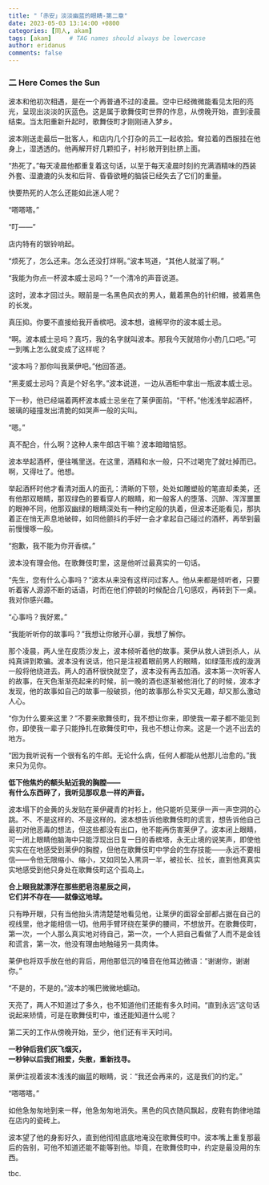```yaml
---
title: "「赤安」淡淡幽蓝的眼睛-第二章"
date: 2023-05-03 13:14:00 +0800
categories: [同人, akam]
tags: [akam]     # TAG names should always be lowercase
author: eridanus
comments: false
---
```


### 二 Here Comes the Sun

波本和他初次相遇，是在一个再普通不过的凌晨。空中已经微微能看见太阳的亮光，呈现出淡淡的灰蓝色。这是属于歌舞伎町世界的作息，从傍晚开始，直到凌晨结束。当太阳重新升起时，歌舞伎町才刚刚进入梦乡。

波本刚送走最后一批客人，和店内几个打杂的员工一起收拾。耷拉着的西服挂在他身上，湿透透的。他再解开好几颗扣子，衬衫敞开到肚脐上面。

“热死了。”每天凌晨他都重复着这句话，以至于每天凌晨时刻的充满酒精味的西装外套、湿漉漉的头发和后背、昏昏欲睡的脑袋已经失去了它们的重量。

快要热死的人怎么还能如此迷人呢？

“嗒嗒嗒。”

“叮——”

店内特有的银铃响起。

“烦死了，怎么还来。怎么还没打烊啊。”波本骂道，“其他人就溜了啊。”

“我能为你点一杯波本威士忌吗？”一个清冷的声音说道。

这时，波本才回过头。眼前是一名黑色风衣的男人，戴着黑色的针织帽，披着黑色的长发。

真压抑。你要不直接给我开香槟吧。波本想，谁稀罕你的波本威士忌。

“啊。波本威士忌吗？真巧，我的名字就叫波本。那我今天就陪你小酌几口吧。”可一到嘴上怎么就变成了这样呢？

“波本吗？那你叫我莱伊吧。”他回答道。

“黑麦威士忌吗？真是个好名字。”波本说道，一边从酒柜中拿出一瓶波本威士忌。

下一秒，他已经端着两杯波本威士忌坐在了莱伊面前。“干杯。”他浅浅举起酒杯，玻璃的碰撞发出清脆的如哭声一般的尖叫。

“嗯。”

真不配合，什么啊？这种人来牛郎店干嘛？波本暗暗恼怒。

波本举起酒杯，便往嘴里送。在这里，酒精和水一般，只不过喝完了就吐掉而已。啊，又得吐了。他想。

举起酒杯时他才看清对面人的面孔：清晰的下颚，处处如雕塑般的笔直却柔美，还有他那双眼睛，那双绿色的要看穿人的眼睛，和一般客人的堕落、沉醉、浑浑噩噩的眼神不同，他那双幽绿的眼睛深处有一种约定般的执着，但波本还能看见，那执着正在悄无声息地破碎，如同他颤抖的手好一会才拿起自己碰过的酒杯，再举到最前慢慢啄一般。

“抱歉，我不能为你开香槟。”

波本没有理会他。在歌舞伎町里，这是他听过最真实的一句话。

“先生，您有什么心事吗？”波本从来没有这样问过客人。他从来都是倾听者，只要听着客人源源不断的话语，时而在他们停顿的时候配合几句感叹，再转到下一桌。我对你感兴趣。 

“心事吗？我好累。”

“我能听听你的故事吗？”我想让你敞开心扉，我想了解你。

那个凌晨，两人坐在皮质沙发上，波本倾听着他的故事。莱伊从救人讲到杀人，从纯真讲到欺骗。波本没有说话，他只是注视着眼前男人的眼睛，如绿藻形成的漩涡一般将他绕进去。两人的酒杯很快就空了，波本没有再去加酒。波本第一次听客人的故事，在天色渐渐亮起来的时候，前一晚的酒也逐渐被他消化了的时候，波本才发现，他的故事如自己的故事一般破损，他的故事那么朴实又无趣，却又那么激动人心。

“你为什么要来这里？”不要来歌舞伎町，我不想让你来，即使我一辈子都不能见到你，即使我一辈子只能挣扎在歌舞伎町中，我也不想让你来。这是一个逃不出去的地方。

“因为我听说有一个很有名的牛郎。无论什么病，任何人都能从他那儿治愈的。”我来只为见你。

**低下他焦灼的额头贴近我的胸膛——  
有什么东西碎了，我听见那叹息一样的声音。**

波本塌下的金黄的头发贴在莱伊藏青的衬衫上，他只能听见莱伊一声一声空洞的心跳。不、不是这样的、不是这样的。波本想告诉他歌舞伎町的谎言，想告诉他自己最初对他恶毒的想法，但这些都没有出口，他不能再伤害莱伊了。波本闭上眼睛，可一闭上眼睛他脑海中只能浮现出日复一日的香槟塔，永无止境的说笑声，即使他实实在在地感受到莱伊的胸膛，但他在歌舞伎町中学会的生存技能——永远不要相信——令他无限缩小、缩小，又如同坠入黑洞一半，被拉长、拉长，直到他真真实实地感受到他只身处在歌舞伎町这个孤岛上。

**合上眼我就漂浮在那些肥皂泡星辰之间，  
它们并不存在——就像这地球。**

只有睁开眼，只有当他抬头清清楚楚地看见他，让莱伊的面容全部都占据在自己的视线里，他才能相信一切。他用手臂环绕在莱伊的腰间，不想放开。在歌舞伎町，第一次，一个人那么真实地对待自己，第一次，一个人把自己看做了人而不是金钱和谎言，第一次，他没有理由地触碰另一具肉体。

莱伊也将双手放在他的背后，用他那低沉的嗓音在他耳边微语：“谢谢你，谢谢你。”

“不是的，不是的。”波本的嘴巴微微地蠕动。

天亮了，两人不知道过了多久，也不知道他们还能有多久时间。“直到永远”这句话说起来矫情，可是在歌舞伎町中，谁还能知道什么呢？

第二天的工作从傍晚开始，至少，他们还有半天时间。

**一秒钟后我们灰飞烟灭，  
一秒钟以后我们相爱，失散，重新找寻。**

莱伊注视着波本浅浅的幽蓝的眼睛，说：“我还会再来的，这是我们的约定。”

“嗒嗒嗒。”

如他急匆匆地到来一样，他急匆匆地消失。黑色的风衣随风飘起，皮鞋有韵律地踏在店内的瓷砖上。

波本望了他的身影好久，直到他彻彻底底地淹没在歌舞伎町中。波本嘴上重复那最后的告别，可他不知道还能不能等到他。毕竟，在歌舞伎町中，约定是最没用的东西。

tbc.